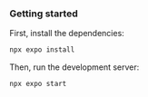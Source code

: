 ### Getting started

First, install the dependencies:

````bash
npx expo install
````

Then, run the development server:
````bash
npx expo start
````
